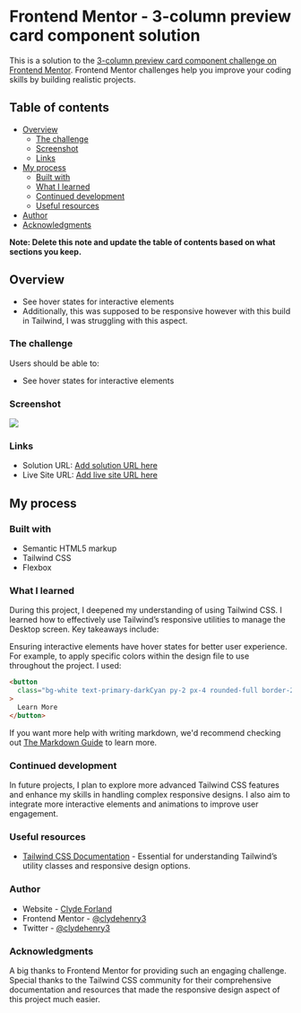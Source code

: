 # Frontend Mentor - 3-column preview card component solution

This is a solution to the [3-column preview card component challenge on Frontend Mentor](https://www.frontendmentor.io/challenges/3column-preview-card-component-pH92eAR2-). Frontend Mentor challenges help you improve your coding skills by building realistic projects.

## Table of contents

- [Overview](#overview)
  - [The challenge](#the-challenge)
  - [Screenshot](#screenshot)
  - [Links](#links)
- [My process](#my-process)
  - [Built with](#built-with)
  - [What I learned](#what-i-learned)
  - [Continued development](#continued-development)
  - [Useful resources](#useful-resources)
- [Author](#author)
- [Acknowledgments](#acknowledgments)

**Note: Delete this note and update the table of contents based on what sections you keep.**

## Overview

- See hover states for interactive elements
- Additionally, this was supposed to be responsive however with this build in Tailwind, I was struggling with this aspect.

### The challenge

Users should be able to:

- See hover states for interactive elements

### Screenshot

![](/3-Column%20Screenshot.png)

### Links

- Solution URL: [Add solution URL here](https://www.frontendmentor.io/challenges/3column-preview-card-component-pH92eAR2-/hub)
- Live Site URL: [Add live site URL here](https://your-live-site-url.com)

## My process

### Built with

- Semantic HTML5 markup
- Tailwind CSS
- Flexbox

### What I learned

During this project, I deepened my understanding of using Tailwind CSS. I learned how to effectively use Tailwind’s responsive utilities to manage the Desktop screen. Key takeaways include:

Ensuring interactive elements have hover states for better user experience.
For example, to apply specific colors within the design file to use throughout the project. I used:

```html
<button
  class="bg-white text-primary-darkCyan py-2 px-4 rounded-full border-2 border-transparent hover:border-white hover:bg-primary-darkCyan hover:text-neutral-transparentWhite"
>
  Learn More
</button>
```

If you want more help with writing markdown, we'd recommend checking out [The Markdown Guide](https://www.markdownguide.org/) to learn more.

### Continued development

In future projects, I plan to explore more advanced Tailwind CSS features and enhance my skills in handling complex responsive designs. I also aim to integrate more interactive elements and animations to improve user engagement.

### Useful resources

- [Tailwind CSS Documentation](https://tailwindcss.com/docs) - Essential for understanding Tailwind’s utility classes and responsive design options.

### Author

- Website - [Clyde Forland](https://www.clydeforland.com)
- Frontend Mentor - [@clydehenry3](https://www.frontendmentor.io/profile/clydehenry3)
- Twitter - [@clydehenry3](https://www.twitter.com/clydehenry3)

### Acknowledgments

A big thanks to Frontend Mentor for providing such an engaging challenge. Special thanks to the Tailwind CSS community for their comprehensive documentation and resources that made the responsive design aspect of this project much easier.
